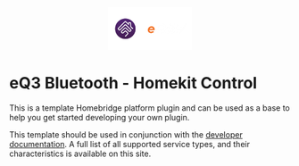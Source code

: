 
<p align="center">

<img src="src\eq3hmebridge.png" width="150">


</p>


# eQ3 Bluetooth - Homekit Control

This is a template Homebridge platform plugin and can be used as a base to help you get started developing your own plugin.

This template should be used in conjunction with the [developer documentation](https://developers.homebridge.io/). A full list of all supported service types, and their characteristics is available on this site.




